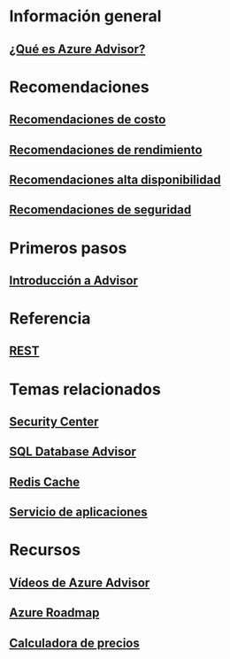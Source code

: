 # Información general
## [¿Qué es Azure Advisor?](advisor-overview.md)

# Recomendaciones
## [Recomendaciones de costo](advisor-cost-recommendations.md)
## [Recomendaciones de rendimiento](advisor-performance-recommendations.md)
## [Recomendaciones alta disponibilidad](advisor-high-availability-recommendations.md)
## [Recomendaciones de seguridad](advisor-security-recommendations.md)

# Primeros pasos
## [Introducción a Advisor](advisor-get-started.md)

# Referencia
## [REST](https://docs.microsoft.com/rest/api/advisor)

# Temas relacionados
## [Security Center](https://azure.microsoft.com/services/security-center/)
## [SQL Database Advisor](https://azure.microsoft.com/documentation/articles/sql-database-advisor/)
## [Redis Cache](https://azure.microsoft.com/documentation/articles/cache-configure/#redis-cache-advisor)
## [Servicio de aplicaciones](https://azure.microsoft.com/documentation/articles/app-service-best-practices/)

# Recursos
## [Vídeos de Azure Advisor](https://azure.microsoft.com/en-us/resources/videos/index/?services=advisor)
## [Azure Roadmap](https://azure.microsoft.com/roadmap/?category=monitoring-management)
## [Calculadora de precios](https://azure.microsoft.com/pricing/calculator/)

